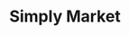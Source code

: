 ---
title: "Simply Market"
url: /madrid/simply-market-calle-de-oliva-de-plasencia/
shop: Supermarkt
---